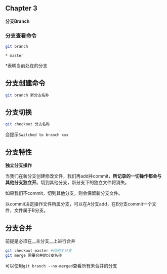 ## Chapter 3

__分支Branch__

### 分支查看命令

```bash
git branch
```

```
* master
```

*表明当前处在的分支

## 分支创建命令

```bash
git branch 新分支名称
```

## 分支切换

```bash
git checkout 分支名称
```

会提示```Switched to branch xxx```	

## 分支特性

__独立分支操作__

当我们在新分支创建修改文件，我们再add并commit，__所记录的一切操作都会与其他分支独立开__。切到其他分支，新分支下的独立文件将消失。

如果我们不commit，切到其他分支，则会保留新分支文件。

以commit决定操作文件所属分支，可以在A分支add，在B分支commit一个文件，文件属于B分支。

## 分支合并

前提是必须在__主分支__上进行合并

```bash
git checkout master #回到主分支
git merge 需要合并的分支名称
```

可以使用```git branch --no-merged```查看所有未合并的分支

